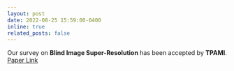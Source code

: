 ```yaml
---
layout: post
date: 2022-08-25 15:59:00-0400
inline: true
related_posts: false
---
```


Our survey on **Blind Image Super-Resolution** has been accepted by **TPAMI**. [Paper Link](https://ieeexplore.ieee.org/abstract/document/9870558)